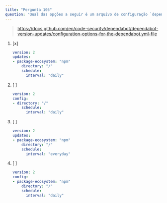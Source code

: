```yaml
---
title: "Pergunta 105"
question: "Qual das opções a seguir é um arquivo de configuração `dependabot.yml` válido?"
---
```



> https://docs.github.com/en/code-security/dependabot/dependabot-version-updates/configuration-options-for-the-dependabot.yml-file
1. [x] 
    ```yaml 
    version: 2
    updates:
    - package-ecosystem: "npm"
        directory: "/"
        schedule:
          interval: "daily"
    ```
1. [ ] 
    ```yaml 
    version: 2
    config:
    - directory: "/"
        schedule:
          interval: "daily"
    ```
1. [ ] 
    ```yaml 
    version: 2
    updates:
    - package-ecosystem: "npm"
        directory: "/"
        schedule:
          interval: "everyday"
    ```
1. [ ] 
    ```yaml 
    version: 2
    config:
    - package-ecosystem: "npm"
        directory: "/"
        schedule:
          interval: "daily"
    ```
